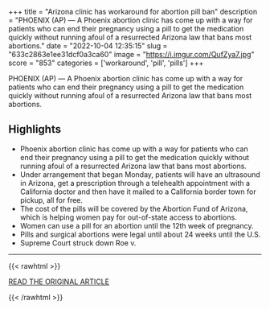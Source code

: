 +++
title = "Arizona clinic has workaround for abortion pill ban"
description = "PHOENIX (AP) — A Phoenix abortion clinic has come up with a way for patients who can end their pregnancy using a pill to get the medication quickly without running afoul of a resurrected Arizona law that bans most abortions."
date = "2022-10-04 12:35:15"
slug = "633c2863e1ee31dcf0a3ca60"
image = "https://i.imgur.com/QufZya7.jpg"
score = "853"
categories = ['workaround', 'pill', 'pills']
+++

PHOENIX (AP) — A Phoenix abortion clinic has come up with a way for patients who can end their pregnancy using a pill to get the medication quickly without running afoul of a resurrected Arizona law that bans most abortions.

## Highlights

- Phoenix abortion clinic has come up with a way for patients who can end their pregnancy using a pill to get the medication quickly without running afoul of a resurrected Arizona law that bans most abortions.
- Under arrangement that began Monday, patients will have an ultrasound in Arizona, get a prescription through a telehealth appointment with a California doctor and then have it mailed to a California border town for pickup, all for free.
- The cost of the pills will be covered by the Abortion Fund of Arizona, which is helping women pay for out-of-state access to abortions.
- Women can use a pill for an abortion until the 12th week of pregnancy.
- Pills and surgical abortions were legal until about 24 weeks until the U.S.
- Supreme Court struck down Roe v.

---

{{< rawhtml >}}
  <p class="article-category">
    <a target="_blank" href="https://apnews.com/article/abortion-health-arizona-california-medication-2cc48f943f339d1959b6ca89883fd2f4">READ THE ORIGINAL ARTICLE</a>
  </p>
{{< /rawhtml >}}
